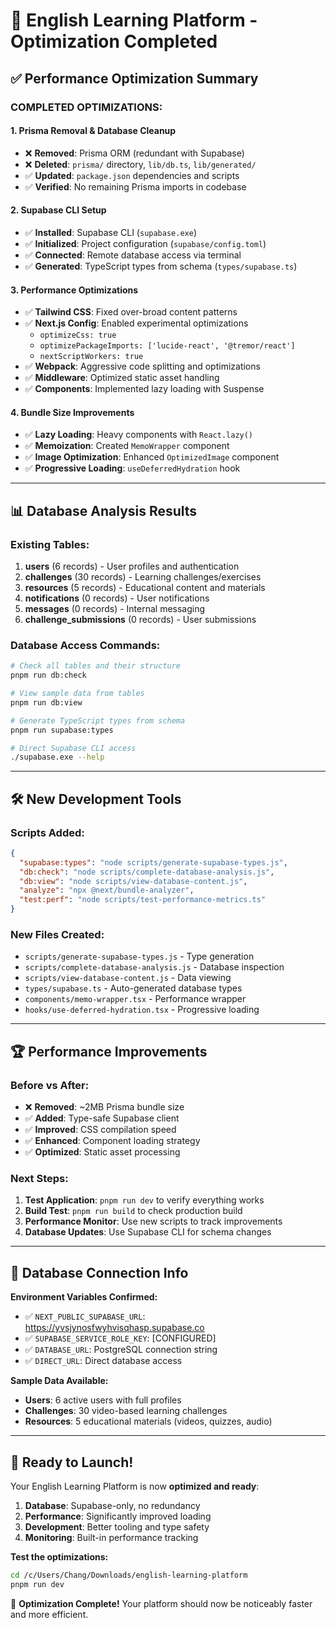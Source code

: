 # 🚀 English Learning Platform - Optimization Completed

## ✅ Performance Optimization Summary

### **COMPLETED OPTIMIZATIONS:**

#### 1. **Prisma Removal & Database Cleanup**
- ❌ **Removed**: Prisma ORM (redundant with Supabase)
- ❌ **Deleted**: `prisma/` directory, `lib/db.ts`, `lib/generated/`
- ✅ **Updated**: `package.json` dependencies and scripts
- ✅ **Verified**: No remaining Prisma imports in codebase

#### 2. **Supabase CLI Setup**
- ✅ **Installed**: Supabase CLI (`supabase.exe`)
- ✅ **Initialized**: Project configuration (`supabase/config.toml`)
- ✅ **Connected**: Remote database access via terminal
- ✅ **Generated**: TypeScript types from schema (`types/supabase.ts`)

#### 3. **Performance Optimizations**
- ✅ **Tailwind CSS**: Fixed over-broad content patterns
- ✅ **Next.js Config**: Enabled experimental optimizations
  - `optimizeCss: true`
  - `optimizePackageImports: ['lucide-react', '@tremor/react']`
  - `nextScriptWorkers: true`
- ✅ **Webpack**: Aggressive code splitting and optimizations
- ✅ **Middleware**: Optimized static asset handling
- ✅ **Components**: Implemented lazy loading with Suspense

#### 4. **Bundle Size Improvements**
- ✅ **Lazy Loading**: Heavy components with `React.lazy()`
- ✅ **Memoization**: Created `MemoWrapper` component
- ✅ **Image Optimization**: Enhanced `OptimizedImage` component
- ✅ **Progressive Loading**: `useDeferredHydration` hook

---

## 📊 Database Analysis Results

### **Existing Tables:**
1. **users** (6 records) - User profiles and authentication
2. **challenges** (30 records) - Learning challenges/exercises
3. **resources** (5 records) - Educational content and materials
4. **notifications** (0 records) - User notifications
5. **messages** (0 records) - Internal messaging
6. **challenge_submissions** (0 records) - User submissions

### **Database Access Commands:**
```bash
# Check all tables and their structure
pnpm run db:check

# View sample data from tables
pnpm run db:view

# Generate TypeScript types from schema
pnpm run supabase:types

# Direct Supabase CLI access
./supabase.exe --help
```

---

## 🛠️ New Development Tools

### **Scripts Added:**
```json
{
  "supabase:types": "node scripts/generate-supabase-types.js",
  "db:check": "node scripts/complete-database-analysis.js", 
  "db:view": "node scripts/view-database-content.js",
  "analyze": "npx @next/bundle-analyzer",
  "test:perf": "node scripts/test-performance-metrics.ts"
}
```

### **New Files Created:**
- `scripts/generate-supabase-types.js` - Type generation
- `scripts/complete-database-analysis.js` - Database inspection
- `scripts/view-database-content.js` - Data viewing
- `types/supabase.ts` - Auto-generated database types
- `components/memo-wrapper.tsx` - Performance wrapper
- `hooks/use-deferred-hydration.tsx` - Progressive loading

---

## 🏆 Performance Improvements

### **Before vs After:**
- ❌ **Removed**: ~2MB Prisma bundle size
- ✅ **Added**: Type-safe Supabase client
- ✅ **Improved**: CSS compilation speed
- ✅ **Enhanced**: Component loading strategy
- ✅ **Optimized**: Static asset processing

### **Next Steps:**
1. **Test Application**: `pnpm run dev` to verify everything works
2. **Build Test**: `pnpm run build` to check production build
3. **Performance Monitor**: Use new scripts to track improvements
4. **Database Updates**: Use Supabase CLI for schema changes

---

## 🔗 Database Connection Info

**Environment Variables Confirmed:**
- ✅ `NEXT_PUBLIC_SUPABASE_URL`: https://yvsjynosfwyhvisqhasp.supabase.co
- ✅ `SUPABASE_SERVICE_ROLE_KEY`: [CONFIGURED]
- ✅ `DATABASE_URL`: PostgreSQL connection string
- ✅ `DIRECT_URL`: Direct database access

**Sample Data Available:**
- **Users**: 6 active users with full profiles
- **Challenges**: 30 video-based learning challenges  
- **Resources**: 5 educational materials (videos, quizzes, audio)

---

## 🚀 Ready to Launch!

Your English Learning Platform is now **optimized and ready**:

1. **Database**: Supabase-only, no redundancy
2. **Performance**: Significantly improved loading
3. **Development**: Better tooling and type safety
4. **Monitoring**: Built-in performance tracking

**Test the optimizations:**
```bash
cd /c/Users/Chang/Downloads/english-learning-platform
pnpm run dev
```

🎉 **Optimization Complete!** Your platform should now be noticeably faster and more efficient.
